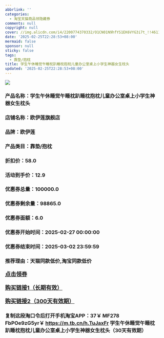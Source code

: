 ```yaml
---
abbrlink: ''
categories:
  - 淘宝天猫商品领隐藏券
comments: null
copyright: null
cover: //img.alicdn.com/i4/2200774370332/O1CN01N9hfYS1EK6VYG3i7t_!!4611686018427380764-0-item_pic.jpg
date: '2025-02-25T22:28:53+08:00'
mermaid: false
sponsor: null
sticky: false
tags:
  - 靠垫/抱枕
title: 学生午休睡觉午睡枕趴睡枕抱枕儿童办公室桌上小学生神器女生枕头
updated: '2025-02-25T22:28:53+08:00'
--- 
```


![](//img.alicdn.com/i4/2200774370332/O1CN01N9hfYS1EK6VYG3i7t_!!4611686018427380764-0-item_pic.jpg)

### 产品名称：学生午休睡觉午睡枕趴睡枕抱枕儿童办公室桌上小学生神器女生枕头
### 店铺名称：欧伊莲旗舰店
### 品牌：欧伊莲
### 产品类目：靠垫/抱枕
### 折扣价：58.0
### 活动到手价：12.9
### 优惠券总量：100000.0
### 优惠券剩余量：98865.0
### 优惠券面额：6.0
### 优惠券开始时间：2025-02-27 00:00:00	
### 优惠券结束时间：2025-03-02 23:59:59	
### 推荐理由：天猫同款低价,淘宝同款低价

<p style="font-size: 18px; font-weight: bold;">
  <a href="https://uland.taobao.com/coupon/edetail?e=SumUuMLS%2FselhHvvyUNXZfh8CuWt5YH5OVuOuRD5gLJMmdsrkidbOWBzzpT26idJ6DBcmHIkv%2Fhph43L8CWLDV6u0gzbFL%2BSLTcUBvrr%2Ft01aRu6epZI6F4vh0TG9K5lyw6HHsmejH7yMW3eIAWKRa6LeGhgJY%2B%2F7NjcxRIBfQbVM%2Fe4LpP7Oq9ple94x%2FzC5KB44sYzcDKaI52xGiJYBtWC1L4prmAll9JUUlFRIV%2BKKoz%2FahSTdjW6CW2SaWtRHsHfkY5nVlAaQcAM%2Fbtha5rB29ZcMu3NMwraXnFfSdsO2%2BdKlNeuj%2FYAjFuTkoBQ09n1P0j5XaKxfCnjenKqnEwNBUbTsArs&traceId=21665f9817407225954674899d132c&union_lens=lensId%3AOPT%401740722600%40213ce4f9_0e78_1954b26f846_a35a%4001%40eyJmbG9vcklkIjo3MzM1NH0ie" target="_blank">点击领券</a>
</p>
<p style="font-size: 18px; font-weight: bold;">
  <a href="https://s.click.taobao.com/t?e=m%3D2%26s%3DIxkroCW9lFVw4vFB6t2Z2ueEDrYVVa64K7Vc7tFgwiHjf2vlNIV67k2Uw6Vjz9mV18u9BjgaVz73ID%2FV1RqsF4wnCJeELi4I%2FIEn%2BS1IjHAB0ghlTd7WlZVm%2FOAUUFw71qrpxiwMoCNxc1AtbZGVS9Rors%2F%2F6WxqBDiALuo%2FiRDNEPXytV9ALoS4zvCRUrquxnXK33GYWCXczjcVDNgIU%2Fu00SLmOAf7qa7oZNxN6U3N3ggPmDSuk2mqLcs24YA%2BNrBk%2FypnQlJP7qa1tU3ZgS3jKrSQZrKg2Ri9Bm4jDHegZ4hAvgWL0dMVT%2FPAq8Jk94Q%2B1XWodc0hhQs2DjqgEA%3D%3D" target="_blank">购买链接1（长期有效）</a>
</p>
<p style="font-size: 18px; font-weight: bold;">
  <a href="https://s.click.taobao.com/R6FMRYs" target="_blank">购买链接2（300天有效期）</a>
</p>

### 复制这段淘口令后打开手机淘宝APP：37￥ MF278 FbPOe9zG5yr￥ https://m.tb.cn/h.TuJaxFr  学生午休睡觉午睡枕趴睡枕抱枕儿童办公室桌上小学生神器女生枕头（30天有效期）
